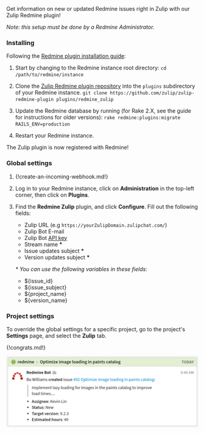 Get information on new or updated Redmine issues right in
Zulip with our Zulip Redmine plugin!

_Note: this setup must be done by a Redmine Administrator._

### Installing

Following the [Redmine plugin installation guide][1]:

1. Start by changing to the Redmine instance root directory:
  `cd /path/to/redmine/instance`

1. Clone the [Zulip Redmine plugin repository][2] into the `plugins` subdirectory
   of your Redmine instance.
   `git clone https://github.com/zulip/zulip-redmine-plugin plugins/redmine_zulip`

1. Update the Redmine database by running (for Rake 2.X, see
   the guide for instructions for older versions):
   `rake redmine:plugins:migrate RAILS_ENV=production`

1. Restart your Redmine instance.

The Zulip plugin is now registered with Redmine!

### Global settings

1. {!create-an-incoming-webhook.md!}

2. Log in to your Redmine instance, click on **Administration** in the top-left
corner, then click on **Plugins**.

3. Find the **Redmine Zulip** plugin, and click **Configure**. Fill
out the following fields:

    * Zulip URL (e.g `https://yourZulipDomain.zulipchat.com/`)
    * Zulip Bot E-mail
    * Zulip Bot [API key](/api/api-keys#get-a-bots-api-key)
    * Stream name __*__
    * Issue updates subject __*__
    * Version updates subject __*__

    _* You can use the following variables in these fields:_

    * ${issue_id}
    * ${issue_subject}
    * ${project_name}
    * ${version_name}

### Project settings

To override the global settings for a specific project, go to the
project's **Settings** page, and select the **Zulip** tab.

{!congrats.md!}

![Redmine bot message](/static/images/integrations/redmine/001.png)

[1]: https://www.redmine.org/projects/redmine/wiki/Plugins
[2]: https://github.com/zulip/zulip-redmine-plugin
